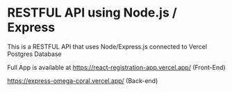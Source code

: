# RESTFUL API using Node.js / Express

This is a RESTFUL API that uses Node/Express.js connected to Vercel Postgres Database

Full App is available at https://react-registration-app.vercel.app/ (Front-End)

https://express-omega-coral.vercel.app/ (Back-end)